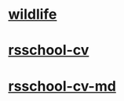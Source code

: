 # [wildlife](https://insikynwa.github.io/Insikynwa/wildlife/)

# [rsschool-cv](https://insikynwa.github.io/Insikynwa/)

# [rsschool-cv-md](https://insikynwa.github.io/Insikynwa/cv/)
